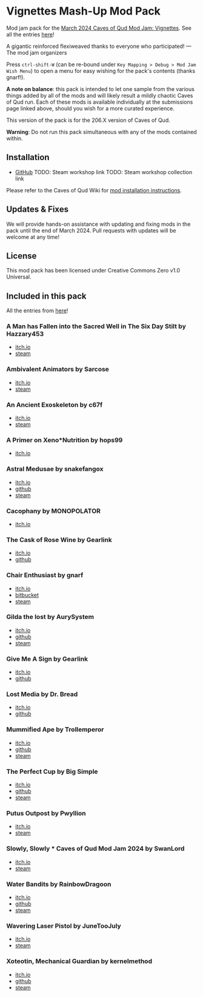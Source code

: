 # Vignettes Mash-Up Mod Pack
Mod jam pack for the [March 2024 Caves of Qud Mod Jam: Vignettes](https://itch.io/jam/caves-of-qud-modding-jam-2). See all the entries [here](https://itch.io/jam/caves-of-qud-modding-jam-2/entries)!

A gigantic reinforced flexiweaved thanks to everyone who participated! — The mod jam organizers

Press `ctrl-shift-W` (can be re-bound under `Key Mapping > Debug > Mod Jam Wish Menu`) to open a menu for easy wishing for the pack's contents (thanks gnarf!).

**A note on balance**: this pack is intended to let one sample from the various things added by all of the mods and will likely result a mildly chaotic Caves of Qud run. Each of these mods is available individually at the submissions page linked above, should you wish for a more curated experience.

This version of the pack is for the 206.X version of Caves of Qud.

**Warning**: Do not run this pack simultaneous with any of the mods contained within.

## Installation

* [GitHub](https://github.com/TrashMonks/caves-of-qud-mod-jam-2024-vignettes/archive/refs/heads/main.zip)
TODO: Steam workshop link
TODO: Steam workshop collection link

Please refer to the Caves of Qud Wiki for [mod installation instructions](https://wiki.cavesofqud.com/wiki/Modding:Installing_a_mod).

## Updates & Fixes

We will provide hands-on assistance with updating and fixing mods in the pack until the end of March 2024. Pull requests with updates will be welcome at any time!

## License

This mod pack has been licensed under Creative Commons Zero v1.0 Universal.

## Included in this pack

All the entries from [here](https://itch.io/jam/caves-of-qud-modding-jam-2/entries)!

### A Man has Fallen into the Sacred Well in The Six Day Stilt by Hazzary453
* [itch.io](https://hazzary453.itch.io/a*man*has*fallen*into*the*sacred*well*in*the*six*day*stilt)
* [steam](https://steamcommunity.com/sharedfiles/filedetails/?id=3196529738)

### Ambivalent Animators by Sarcose
* [itch.io](https://sarcose.itch.io/ambivalent*animators)
* [steam](https://steamcommunity.com/sharedfiles/filedetails/?id=3197696691)

### An Ancient Exoskeleton by c67f
* [itch.io](https://c67f.itch.io/an*ancient*exoskeleton)
* [steam](https://steamcommunity.com/sharedfiles/filedetails/?id=3197970638)

### A Primer on Xeno*Nutrition by hops99
* [itch.io](https://hops99.itch.io/xenonutrition*qud*mod)

### Astral Medusae by snakefangox
* [itch.io](https://snakefangox.itch.io/astral*medusae)
* [github](https://github.com/snakefangox/astral*medusae)
* [steam](https://steamcommunity.com/sharedfiles/filedetails/?id=3198069446)

### Cacophany by MONOPOLATOR
* [itch.io](https://monopolator.itch.io/cacophany)

### The Cask of Rose Wine by Gearlink
* [itch.io](https://gearlink.itch.io/the*cask*of*rose*wine)
* [github](https://github.com/Gearlink0/CaskOfRoseWine)

### Chair Enthusiast by gnarf
* [itch.io](https://gnarf37.itch.io/chair*enthusiast)
* [bitbucket](https://bitbucket.org/gnarf37/qud*chair*enthusiast/src/main/)
* [steam](https://steamcommunity.com/sharedfiles/filedetails/?id=3185807934&searchtext=)

### Gilda the lost by AurySystem
* [itch.io](https://aurysystem.itch.io/wreckedmecha)
* [github](https://github.com/AurySystem/vignittejam2024mods)
* [steam](https://steamcommunity.com/sharedfiles/filedetails/?id=3196054903)

### Give Me A Sign by Gearlink
* [itch.io](https://gearlink.itch.io/give*me*a*sign)
* [github](https://github.com/Gearlink0/GiveMeASign)

### Lost Media by Dr. Bread
* [itch.io](https://dr*bread.itch.io/caves*of*qud*vignettes*entry*lost*media)
* [github](https://github.com/Dr*Bread/Lost*Media)

### Mummified Ape by Trollemperor
* [itch.io](https://trollemperor.itch.io/mummified*ape)
* [github](https://github.com/CrabEmperor/Vignettes2024)
* [steam](https://steamcommunity.com/workshop/filedetails/?id=3197002884)

### The Perfect Cup by Big Simple
* [itch.io](https://b0xman.itch.io/the*perfect*cup)
* [github](https://github.com/b0xman/qud*the*perfect*cup)
* [steam](https://steamcommunity.com/sharedfiles/filedetails/?id=3197836622)

### Putus Outpost by Pwyllion
* [itch.io](https://pwyllion.itch.io/putus*outpost)
* [steam](https://steamcommunity.com/sharedfiles/filedetails/?id=3196416503&searchtext=outpost)

### Slowly, Slowly * Caves of Qud Mod Jam 2024 by SwanLord
* [itch.io](https://swanlord.itch.io/slowly*slowly)
* [steam](https://steamcommunity.com/sharedfiles/filedetails/?id=3197975573)

### Water Bandits by RainbowDragoon
* [itch.io](https://rainbowdragoon.itch.io/water*bandits)
* [github](https://github.com/RainbowDragoon/CavesofQud*Rainbow*Mods/tree/main/Water*Bandits)
* [steam](https://steamcommunity.com/sharedfiles/filedetails/?id=3197952080)

### Wavering Laser Pistol by JuneTooJuly
* [itch.io](https://junetoojuly.itch.io/wavering*laser*pistol)
* [steam](https://steamcommunity.com/sharedfiles/filedetails/?id=3196581135)

### Xoteotin, Mechanical Guardian by kernelmethod
* [itch.io](https://kernelmethod.itch.io/xoteotin*mechanical*guardian)
* [github](https://github.com/kernelmethod/Vignettes2024)
* [steam](https://steamcommunity.com/sharedfiles/filedetails/?id=3195300330)
